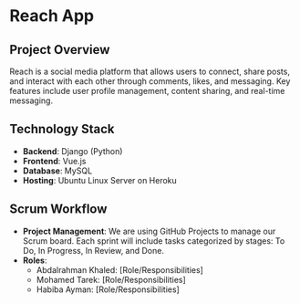 # Reach App

## Project Overview
Reach is a social media platform that allows users to connect, share posts, and interact with each other through comments, likes, and messaging. Key features include user profile management, content sharing, and real-time messaging.

## Technology Stack
- **Backend**: Django (Python)
- **Frontend**: Vue.js
- **Database**: MySQL
- **Hosting**: Ubuntu Linux Server on Heroku

## Scrum Workflow
- **Project Management**: We are using GitHub Projects to manage our Scrum board. Each sprint will include tasks categorized by stages: To Do, In Progress, In Review, and Done.
- **Roles**:
  - Abdalrahman Khaled: [Role/Responsibilities]
  - Mohamed Tarek: [Role/Responsibilities]
  - Habiba Ayman: [Role/Responsibilities]
